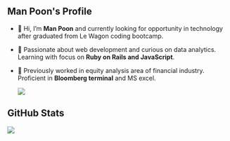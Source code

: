 ## Man Poon's Profile 
- 👋 Hi, I’m **Man Poon** and currently looking for opportunity in technology after graduated from Le Wagon coding bootcamp.
- 👀 Passionate about web development and curious on data analytics. Learning with focus on **Ruby on Rails and JavaScript**. 
- 🌱 Previously worked in equity analysis area of financial industry. Proficient in **Bloomberg terminal** and MS excel. 

  <img align="center" src="https://github-readme-stats.vercel.app/api/top-langs/?username=chunman906&layout=compact" />  

 ## GitHub Stats
  <img align="center" src="https://github-readme-stats.vercel.app/api?username=chunman906&show_icons=true&theme=gruvbox" />
 
<!---
chunman906/chunman906 is a ✨ special ✨ repository because its `README.md` (this file) appears on your GitHub profile.
You can click the Preview link to take a look at your changes.
--->

